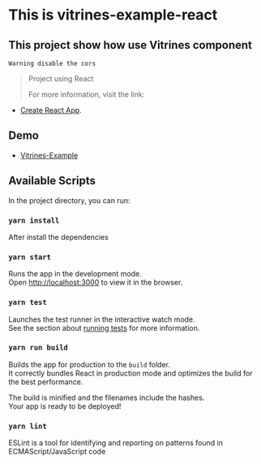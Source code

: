 # This is vitrines-example-react
## This project show how use Vitrines component

`Warning disable the cors`

> Project using React
> 
>For more information, visit the link:
- [Create React App](https://github.com/facebookincubator/create-react-app).

## Demo

 - [Vitrines-Example](http://carousel-vrbsm.surge.sh)

## Available Scripts

In the project directory, you can run:

### `yarn install`

After install the dependencies

### `yarn start`

Runs the app in the development mode.<br>
Open [http://localhost:3000](http://localhost:3000) to view it in the browser.

### `yarn test`

Launches the test runner in the interactive watch mode.<br>
See the section about [running tests](#running-tests) for more information.

### `yarn run build`

Builds the app for production to the `build` folder.<br>
It correctly bundles React in production mode and optimizes the build for the best performance.

The build is minified and the filenames include the hashes.<br>
Your app is ready to be deployed!

### `yarn lint`

ESLint is a tool for identifying and reporting on patterns found in ECMAScript/JavaScript code
